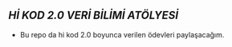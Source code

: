 ## _*Hİ KOD 2.0 VERİ BİLİMİ ATÖLYESİ*_
+ Bu repo da hi kod 2.0 boyunca verilen ödevleri paylaşacağım.
